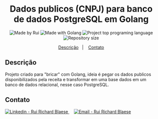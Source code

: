 <h1 align="center">
    Dados publicos (CNPJ) para banco de dados PostgreSQL em Golang
</h1>
<p align="center">  
  <img alt="Made by Rui" src="https://img.shields.io/badge/Made%20by-ruiblaese-%2304D361">  
  <img alt="Made with Golang" src="https://img.shields.io/badge/Made%20with-Golang-%1f425f">  
  <img alt="Project top programing language" src="https://img.shields.io/github/languages/top/ruiblaese/dados-publicos-cnpj-para-postgresql">  
  <img alt="Repository size" src="https://img.shields.io/github/repo-size/ruiblaese/dados-publicos-cnpj-para-postgresql">   
</p>

<p align="center">
    <a href="#descricao">Descrição</a>&nbsp;&nbsp;&nbsp;|&nbsp;&nbsp;&nbsp;    
    <a href="#contato">Contato</a>
</p>

## Descrição
Projeto criado para "bricar" com Golang, ideia é pegar os dados publicos disponibilizados pela receita e transformar em uma base dados em um banco de dados relacional, nesse caso PostgreSQL.

## Contato

<a href="https://www.linkedin.com/in/ruiblaese/" target="_blank" >
  <img alt="Linkedin - Rui Richard Blaese" src="https://img.shields.io/badge/Linkedin--%23F8952D?style=social&logo=linkedin">
</a>&nbsp;&nbsp;&nbsp;
<a href="mailto:ruiblaese@gmail.com" target="_blank" >
  <img alt="Email - Rui Richard Blaese" src="https://img.shields.io/badge/Email--%23F8952D?style=social&logo=gmail">
</a> 
